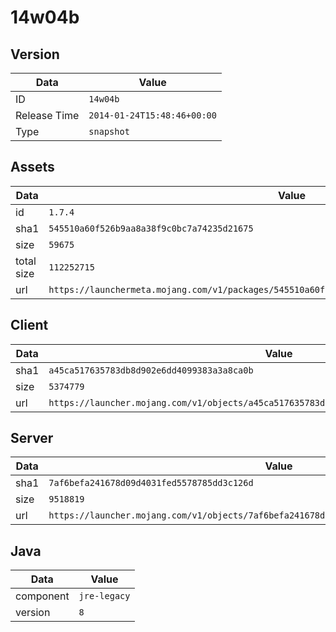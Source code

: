 # 14w04b

## Version

|**Data**        | **Value**                 |
|----------------|-------------------------|
| ID   | ```14w04b```   |
| Release Time   | ```2014-01-24T15:48:46+00:00```   |
| Type   | ```snapshot```   |

## Assets

|**Data**        | **Value**                 |
|----------------|-------------------------|
| id   | ```1.7.4```   |
| sha1   | ```545510a60f526b9aa8a38f9c0bc7a74235d21675```   |
| size   | ```59675```   |
| total size  | ```112252715```  |
| url       | ```https://launchermeta.mojang.com/v1/packages/545510a60f526b9aa8a38f9c0bc7a74235d21675/1.7.4.json``` |

## Client

|**Data**        | **Value**                 |
|----------------|-------------------------|
| sha1   | ```a45ca517635783db8d902e6dd4099383a3a8ca0b```   |
| size   | ```5374779```   |
| url       | ```https://launcher.mojang.com/v1/objects/a45ca517635783db8d902e6dd4099383a3a8ca0b/client.jar``` |

## Server

|**Data**        | **Value**                 |
|----------------|-------------------------|
| sha1   | ```7af6befa241678d09d4031fed5578785dd3c126d```   |
| size   | ```9518819```   |
| url       | ```https://launcher.mojang.com/v1/objects/7af6befa241678d09d4031fed5578785dd3c126d/server.jar``` |

## Java

|**Data**        | **Value**                 |
|----------------|-------------------------|
| component   | ```jre-legacy```   |
| version   | ```8```   |